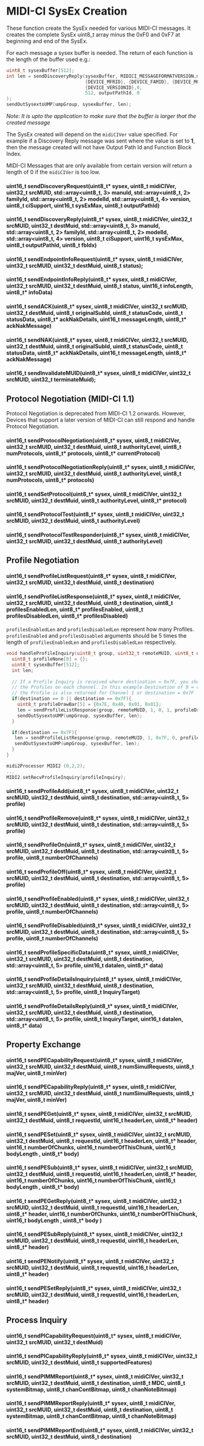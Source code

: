 # MIDI-CI SysEx Creation
These function create the SysEx needed for various MIDI-CI messages. It creates the complete SysEx uint8_t array 
minus the 0xF0 and 0xF7 at beginning and end of the SysEx.

For each message a sysex buffer is needed. The return of each function is the length of the buffer used e.g.:
```c++
uint8_t sysexBuffer[512];
int len = sendDiscoveryReply(sysexBuffer, MIDICI_MESSAGEFORMATVERSION,m2procMUID, ciDetails.remoteMUID,
                             {DEVICE_MFRID}, {DEVICE_FAMID}, {DEVICE_MODELID},
                             {DEVICE_VERSIONID},0,
                             512, outputPathId, 0
);
sendOutSysextoUMP(umpGroup, sysexBuffer, len);
```
_Note: It is upto the application to make sure that the buffer is larger that the created message_

The SysEx created will depend on the ```midiCIVer``` value specified. For example if a Discovery Reply message was sent where 
the value is set to __1__, then the message created will not have Output Path Id and Function Block Index.

MIDI-CI Messages that are only available from certain version will return a length of 0 if the ```midiCIVer``` is too low.

#### uint16_t sendDiscoveryRequest(uint8_t* sysex, uint8_t midiCIVer, uint32_t srcMUID, std::array<uint8_t, 3> manuId, std::array<uint8_t, 2> familyId, std::array<uint8_t, 2> modelId, std::array<uint8_t, 4> version, uint8_t ciSupport, uint16_t sysExMax, uint8_t outputPathId)
#### uint16_t sendDiscoveryReply(uint8_t* sysex, uint8_t midiCIVer, uint32_t srcMUID, uint32_t destMuid, std::array<uint8_t, 3> manuId, std::array<uint8_t, 2> familyId, std::array<uint8_t, 2> modelId, std::array<uint8_t, 4> version, uint8_t ciSupport, uint16_t sysExMax, uint8_t outputPathId, uint8_t fbIdx)
#### uint16_t sendEndpointInfoRequest(uint8_t* sysex, uint8_t midiCIVer, uint32_t srcMUID, uint32_t destMuid, uint8_t status);
#### uint16_t sendEndpointInfoReply(uint8_t* sysex, uint8_t midiCIVer, uint32_t srcMUID, uint32_t destMuid, uint8_t status, uint16_t infoLength, uint8_t* infoData)

#### uint16_t sendACK(uint8_t* sysex, uint8_t midiCIVer, uint32_t srcMUID, uint32_t destMuid, uint8_t originalSubId, uint8_t statusCode, uint8_t statusData, uint8_t* ackNakDetails, uint16_t messageLength, uint8_t* ackNakMessage)
#### uint16_t sendNAK(uint8_t* sysex, uint8_t midiCIVer, uint32_t srcMUID, uint32_t destMuid, uint8_t originalSubId, uint8_t statusCode, uint8_t statusData, uint8_t* ackNakDetails, uint16_t messageLength, uint8_t* ackNakMessage)

#### uint16_t sendInvalidateMUID(uint8_t* sysex, uint8_t midiCIVer, uint32_t srcMUID, uint32_t terminateMuid);

## Protocol Negotiation (MIDI-CI 1.1)
Protocol Negotiation is deprecated from MIDI-CI 1.2 onwards. However, Devices that support a later version of MIDI-CI
can still respond and handle Protocol Negotiation.

#### uint16_t sendProtocolNegotiation(uint8_t* sysex, uint8_t midiCIVer, uint32_t srcMUID, uint32_t destMuid, uint8_t authorityLevel, uint8_t numProtocols, uint8_t* protocols, uint8_t* currentProtocol)
#### uint16_t sendProtocolNegotiationReply(uint8_t* sysex, uint8_t midiCIVer, uint32_t srcMUID, uint32_t destMuid, uint8_t authorityLevel, uint8_t numProtocols, uint8_t* protocols)
#### uint16_t sendSetProtocol(uint8_t* sysex, uint8_t midiCIVer, uint32_t srcMUID, uint32_t destMuid, uint8_t authorityLevel, uint8_t* protocol)
#### uint16_t sendProtocolTest(uint8_t* sysex, uint8_t midiCIVer, uint32_t srcMUID, uint32_t destMuid, uint8_t authorityLevel)
#### uint16_t sendProtocolTestResponder(uint8_t* sysex, uint8_t midiCIVer, uint32_t srcMUID, uint32_t destMuid, uint8_t authorityLevel)

## Profile Negotiation
#### uint16_t sendProfileListRequest(uint8_t* sysex, uint8_t midiCIVer, uint32_t srcMUID, uint32_t destMuid,  uint8_t destination)
#### uint16_t sendProfileListResponse(uint8_t* sysex, uint8_t midiCIVer, uint32_t srcMUID, uint32_t destMuid, uint8_t destination, uint8_t profilesEnabledLen, uint8_t* profilesEnabled, uint8_t profilesDisabledLen, uint8_t* profilesDisabled)
```profilesEnabledLen``` and ```profilesDisabledLen``` represent how many Profiles. ```profilesEnabled``` and ```profilesDisabled``` arguments should be 5 times the length of ```profilesEnabledLen``` and ```profilesDisabledLen``` respectively.

```c++
void handleProfileInquiry(uint8_t group, uint32_t remoteMUID, uint8_t destination){  
  uint8_t profileNone[0] = {};
  uint8_t sysexBuffer[512];
  int len;
  
  // If a Profile Inquiry is received where destination = 0x7F, you should also return 
  // the Profiles on each channel. In this example Destination of 0 = channel 1, so
  // the Profile is also returned for Channel 1 or destination = 0x7F
  if(destination == 0 || destination == 0x7F){
    uint8_t profileDrawBar[5] = {0x7E, 0x40, 0x01, 0x01};
    len = sendProfileListResponse(group, remoteMUID, 1, 0, 1, profileDrawBar, 0, profileNone);
    sendOutSysextoUMP(umpGroup, sysexBuffer, len);
  }

  if(destination == 0x7F){
   len = sendProfileListResponse(group, remoteMUID, 1, 0x7F, 0, profileNone, 0, profileNone);
   sendOutSysextoUMP(umpGroup, sysexBuffer, len);
  }
}

midi2Processor MIDI2 (0,2,2);
...
MIDI2.setRecvProfileInquiry(profileInquiry);
```

#### uint16_t sendProfileAdd(uint8_t* sysex, uint8_t midiCIVer, uint32_t srcMUID, uint32_t destMuid, uint8_t destination, std::array<uint8_t, 5> profile)
#### uint16_t sendProfileRemove(uint8_t* sysex, uint8_t midiCIVer, uint32_t srcMUID, uint32_t destMuid, uint8_t destination, std::array<uint8_t, 5> profile)

#### uint16_t sendProfileOn(uint8_t* sysex, uint8_t midiCIVer, uint32_t srcMUID, uint32_t destMuid, uint8_t destination, std::array<uint8_t, 5> profile, uint8_t numberOfChannels)
#### uint16_t sendProfileOff(uint8_t* sysex, uint8_t midiCIVer, uint32_t srcMUID, uint32_t destMuid, uint8_t destination, std::array<uint8_t, 5> profile)
#### uint16_t sendProfileEnabled(uint8_t* sysex, uint8_t midiCIVer, uint32_t srcMUID, uint32_t destMuid, uint8_t destination, std::array<uint8_t, 5> profile, uint8_t numberOfChannels)
#### uint16_t sendProfileDisabled(uint8_t* sysex, uint8_t midiCIVer, uint32_t srcMUID, uint32_t destMuid, uint8_t destination, std::array<uint8_t, 5> profile, uint8_t numberOfChannels)

#### uint16_t sendProfileSpecificData(uint8_t* sysex, uint8_t midiCIVer, uint32_t srcMUID, uint32_t destMuid, uint8_t destination, std::array<uint8_t, 5> profile, uint16_t datalen, uint8_t*  data)
#### uint16_t sendProfileDetailsInquiry(uint8_t* sysex, uint8_t midiCIVer,  uint32_t srcMUID, uint32_t destMuid, uint8_t destination, std::array<uint8_t, 5> profile, uint8_t InquiryTarget)
#### uint16_t sendProfileDetailsReply(uint8_t* sysex, uint8_t midiCIVer,  uint32_t srcMUID, uint32_t destMuid, uint8_t destination, std::array<uint8_t, 5> profile, uint8_t InquiryTarget, uint16_t datalen, uint8_t*  data)

## Property Exchange
#### uint16_t sendPECapabilityRequest(uint8_t* sysex, uint8_t midiCIVer, uint32_t srcMUID, uint32_t destMuid,  uint8_t numSimulRequests, uint8_t majVer, uint8_t minVer)
#### uint16_t sendPECapabilityReply(uint8_t* sysex, uint8_t midiCIVer, uint32_t srcMUID, uint32_t destMuid,  uint8_t numSimulRequests, uint8_t majVer, uint8_t minVer)

#### uint16_t sendPEGet(uint8_t* sysex, uint8_t midiCIVer, uint32_t srcMUID, uint32_t destMuid, uint8_t requestId, uint16_t headerLen, uint8_t* header)
#### uint16_t sendPESet(uint8_t* sysex, uint8_t midiCIVer, uint32_t srcMUID, uint32_t destMuid, uint8_t requestId, uint16_t headerLen, uint8_t* header, uint16_t numberOfChunks, uint16_t numberOfThisChunk, uint16_t bodyLength , uint8_t* body)

#### uint16_t sendPESub(uint8_t* sysex, uint8_t midiCIVer, uint32_t srcMUID, uint32_t destMuid, uint8_t requestId, uint16_t headerLen, uint8_t* header, uint16_t numberOfChunks, uint16_t numberOfThisChunk, uint16_t bodyLength , uint8_t* body)
#### uint16_t sendPEGetReply(uint8_t* sysex, uint8_t midiCIVer, uint32_t srcMUID, uint32_t destMuid, uint8_t requestId, uint16_t headerLen, uint8_t* header, uint16_t numberOfChunks, uint16_t numberOfThisChunk, uint16_t bodyLength , uint8_t* body )

#### uint16_t sendPESubReply(uint8_t* sysex, uint8_t midiCIVer, uint32_t srcMUID, uint32_t destMuid, uint8_t requestId, uint16_t headerLen, uint8_t* header)
#### uint16_t sendPENotify(uint8_t* sysex, uint8_t midiCIVer, uint32_t srcMUID, uint32_t destMuid, uint8_t requestId, uint16_t headerLen, uint8_t* header)
#### uint16_t sendPESetReply(uint8_t* sysex, uint8_t midiCIVer, uint32_t srcMUID, uint32_t destMuid, uint8_t requestId, uint16_t headerLen, uint8_t* header)


## Process Inquiry
#### uint16_t sendPICapabilityRequest(uint8_t* sysex, uint8_t midiCIVer, uint32_t srcMUID, uint32_t destMuid)
#### uint16_t sendPICapabilityReply(uint8_t* sysex, uint8_t midiCIVer, uint32_t srcMUID, uint32_t destMuid,  uint8_t supportedFeatures)
#### uint16_t sendPIMMReport(uint8_t* sysex, uint8_t midiCIVer, uint32_t srcMUID, uint32_t destMuid, uint8_t destination, uint8_t MDC,  uint8_t systemBitmap, uint8_t chanContBitmap, uint8_t chanNoteBitmap)
#### uint16_t sendPIMMReportReply(uint8_t* sysex, uint8_t midiCIVer, uint32_t srcMUID, uint32_t destMuid, uint8_t destination, uint8_t systemBitmap, uint8_t chanContBitmap, uint8_t chanNoteBitmap)
#### uint16_t sendPIMMReportEnd(uint8_t* sysex, uint8_t midiCIVer, uint32_t srcMUID, uint32_t destMuid, uint8_t destination)